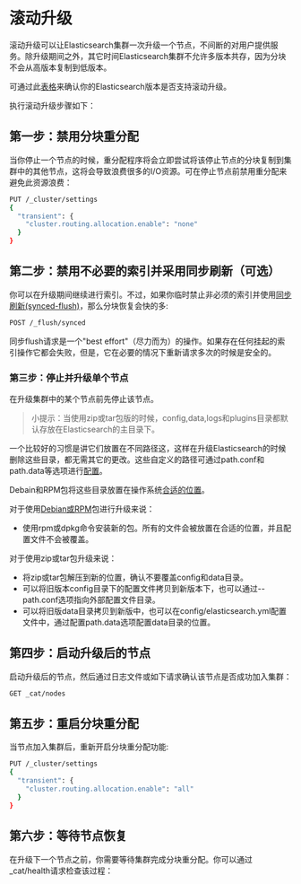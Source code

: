 # 滚动升级

滚动升级可以让Elasticsearch集群一次升级一个节点，不间断的对用户提供服务。除升级期间之外，其它时间Elasticsearch集群不允许多版本共存，因为分块不会从高版本复制到低版本。

可通过此[表格](/setup/upgrading/README.md)来确认你的Elasticsearch版本是否支持滚动升级。

执行滚动升级步骤如下：

## 第一步：禁用分块重分配

当你停止一个节点的时候，重分配程序将会立即尝试将该停止节点的分块复制到集群中的其他节点，这将会导致浪费很多的I/O资源。可在停止节点前禁用重分配来避免此资源浪费：

```bash
PUT /_cluster/settings
{
  "transient": {
    "cluster.routing.allocation.enable": "none"
  }
}
```

## 第二步：禁用不必要的索引并采用同步刷新（可选）

你可以在升级期间继续进行索引。不过，如果你临时禁止非必须的索引并使用[同步刷新(synced-flush)](/flush/synced-flush.md)，那么分块恢复会快的多:

```bash
POST /_flush/synced
```

同步flush请求是一个"best effort"（尽力而为）的操作。如果存在任何挂起的索引操作它都会失败，但是，它在必要的情况下重新请求多次的时候是安全的。

### 第三步：停止并升级单个节点

在升级集群中的某个节点前先停止该节点。

> 小提示：当使用zip或tar包版的时候，config,data,logs和plugins目录都默认存放在Elasticsearch的主目录下。
>
一个比较好的习惯是讲它们放置在不同路径这，这样在升级Elasticsearch的时候删除这些目录，都无需其它的更改。这些自定义的路径可通过path.conf和path.data等选项进行[配置](/setup/configuration.md)。
>
Debain和RPM包将这些目录放置在操作系统[合适的位置](/setup/directory-layout.md)。

对于使用[Debian或RPM](/setup/repositories.md)包进行升级来说：

* 使用rpm或dpkg命令安装新的包。所有的文件会被放置在合适的位置，并且配置文件不会被覆盖。

对于使用zip或tar包升级来说：

* 将zip或tar包解压到新的位置，确认不要覆盖config和data目录。
* 可以将旧版本config目录下的配置文件拷贝到新版本下，也可以通过--path.conf选项指向外部配置文件目录。
* 可以将旧版data目录拷贝到新版中，也可以在config/elasticsearch.yml配置文件中，通过配置path.data选项配置data目录的位置。

## 第四步：启动升级后的节点

启动升级后的节点，然后通过日志文件或如下请求确认该节点是否成功加入集群：

```bash
GET _cat/nodes
```
## 第五步：重启分块重分配

当节点加入集群后，重新开启分块重分配功能:

```bash
PUT /_cluster/settings
{
  "transient": {
    "cluster.routing.allocation.enable": "all"
  }
}
```

## 第六步：等待节点恢复

在升级下一个节点之前，你需要等待集群完成分块重分配。你可以通过_cat/health请求检查该过程：